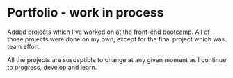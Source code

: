 # Portfolio - work in process

Added projects which I've worked on at the front-end bootcamp. All of those projects were done on my own, except for the final project which was team effort.

All the projects are susceptible to change at any given moment as I continue to progress, develop and learn.
